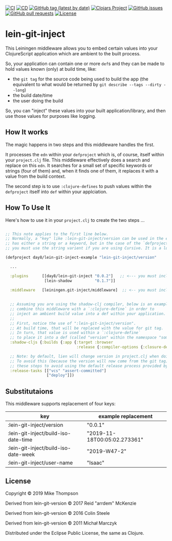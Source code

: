 [![CI](https://github.com/day8/lein-git-inject/workflows/ci/badge.svg)](https://github.com/day8/lein-git-inject/actions?workflow=ci)
[![CD](https://github.com/day8/lein-git-inject/workflows/cd/badge.svg)](https://github.com/day8/lein-git-inject/actions?workflow=cd)
[![GitHub tag (latest by date)](https://img.shields.io/github/v/tag/day8/lein-git-inject?style=flat)](https://github.com/day8/lein-git-inject/tags)
[![Clojars Project](https://img.shields.io/clojars/v/day8/lein-git-inject.svg)](https://clojars.org/day8/lein-git-inject)
[![GitHub issues](https://img.shields.io/github/issues-raw/day8/lein-git-inject?style=flat)](https://github.com/day8/lein-git-inject/issues)
[![GitHub pull requests](https://img.shields.io/github/issues-pr/day8/lein-git-inject)](https://github.com/day8/lein-git-inject/pulls)
[![License](https://img.shields.io/github/license/day8/lein-git-inject.svg)](LICENSE)

# lein-git-inject

This Leiningen middleware allows you to embed certain values into your ClojureScript application which are ambient to the built process. 

So, your application can contain one or more `def`s and they can be made to hold values known (only) at build time, like: 
   - the `git tag` for the source code being used to build the app (the equivalent to what would be returned by `git describe --tags --dirty --long`)
   - the build date/time
   - the user doing the build

So, you can "inject" these values into your built application/library, and then use those values for purposes like logging. 

## How It works

The magic happens in two steps and this middleware handles the first. 

It processes the `edn` within your `defproject` which is, of course, itself
within your `project.clj` file.  This middleware effectively does
a search and replace on this `edn`.  It searches for a small set of specific keywords or strings
(four of them) and, when it finds one of them, it replaces it with a value from the build context.

The second step is to use `:clojure-defines` to push values within the `defproject` itself into 
`def` within your applciation. 

## How To Use It

Here's how to use it in your `project.clj` to create the two steps ...

```clojure

;; This note applies to the first line below.  
;; Normally, a "key" like :lein-git-inject/version can be used in the edn 
;; has either a string or a keyword, but in the case of the `defproject` version 
;; you must use the string varient if you are using Cursive. It is a long story. 

(defproject day8/lein-git-inject-example "lein-git-inject/version"

  ...

  :plugins      [[day8/lein-git-inject "0.0.2"]   ;; <--- you must include this plugin
                 [lein-shadow          "0.1.7"]]

  :middleware   [leiningen.git-inject/middleware]  ;; <-- you must include this middleware
  
  
  ;; Assuming you are using the shadow-clj compiler, below is an example of how to 
  ;; combine this middleware with a `:clojure-define` in order to 
  ;; inject an ambient build value into a def within your application.
  ;; 
  ;; First, notice the use of ":lein-git-inject/version".  
  ;; At build time, that will be replaced with the value for git tag. 
  ;; In turn, that value is used within a `:clojure-define`
  ;; to place it into a def (called "version" within the namespace "some.namespace"). 
  :shadow-cljs {:builds {:app {:target :browser
                               :release {:compiler-options {:closure-defines {some.namespace.version  :lein-git-inject/version}}}}}}

  ;; Note: by default, lien will change version in project.clj when doing a `lien release`. 
  ;; To avoid this (because the version will now come from the git tag), explicitly include
  ;; these steps to avoid using the default release process provided by lein. 
  :release-tasks [["vcs" "assert-committed"]
                  ["deploy"]])
```

## Substitutaions 

This middleware supports replacement of four keys:

|         key                          |    example replacement |
|--------------------------------------|-----------------------------|
| :lein-git-inject/version             |  "0.0.1"
| :lein-git-inject/build-iso-date-time |  "2019-11-18T00:05:02.273361"  |      
| :lein-git-inject/build-iso-date-week |  "2019-W47-2"
| :lein-git-inject/user-name           | "Isaac"    |


## License

Copyright © 2019 Mike Thompson

Derived from lein-git-version © 2017 Reid "arrdem" McKenzie

Derived from lein-git-version © 2016 Colin Steele

Derived from lein-git-version © 2011 Michał Marczyk

Distributed under the Eclipse Public License, the same as Clojure.
